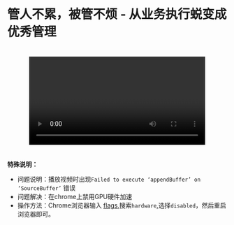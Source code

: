 # 管人不累，被管不烦 - 从业务执行蜕变成优秀管理

<html>
<video controls style="margin: 20px 10%;width: 80%;text-align: center;"
    mime='video/mp4; codecs="mp4a.40.2,avc1.64001f"',
    segments="https://search-operate.bj.bcebos.com/ourlearn/38d1e88d086b3809a6fb18da7db1303d.ts">
</video>
<html>

**特殊说明：**
- 问题说明：播放视频时出现`Failed to execute ‘appendBuffer’ on ‘SourceBuffer’` 错误
- 问题解决：在chrome上禁用GPU硬件加速
- 操作方法：Chrome浏览器输入 [flags](chrome://flags/),搜索`hardware`,选择`disabled`，然后重启浏览器即可。